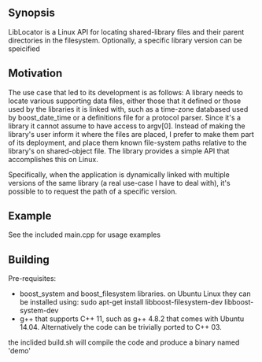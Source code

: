 
## Synopsis
LibLocator is a Linux API for locating shared-library files and their parent directories in the filesystem.
Optionally, a specific library version can be speicified

## Motivation
The use case that led to its development is as follows:
A library needs to locate various supporting data files, either those that it defined or those
used by the libraries it is linked with, such as a time-zone databased used by boost_date_time
or a definitions file for a protocol parser. Since it's a library it cannot assume to have access to
argv[0]. Instead of making the library's user inform it where the files are placed, I prefer to make them
part of its deployment, and place them known file-system paths relative to the library's on shared-object
file. The library provides a simple API that accomplishes this on Linux.

Specifically, when the application is dynamically linked with multiple versions of the same library (a real
use-case I have to deal with), it's possible to to request the path of a specific version.

## Example
See the included main.cpp for usage examples

## Building
Pre-requisites:
* boost_system and boost_filesystem libraries.
  on Ubuntu Linux they can be installed using:
  sudo apt-get install libboost-filesystem-dev libboost-system-dev
* g++ that supports C++ 11, such as g++ 4.8.2 that comes with Ubuntu 14.04.
  Alternatively the code can be trivially ported to C++ 03.

the inclided build.sh will compile the code and produce a binary named 'demo'
